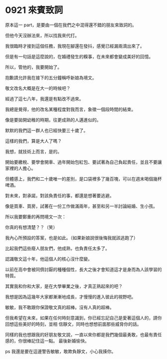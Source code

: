 # 0921 來賓致詞

原本這一 part，是要由一個在我們之中混得還不錯的朋友來致詞的。

但他今天沒辦法來，所以找我來代打。

我很臨時才接到這個任務，我現在腳還在發抖，感覺已經漏兩滴出來了。

但是有一句話是這麼說的，在婚禮發生的糗事，在未來都會變成美好的回憶。

所以，管他的，我要開始了。

抱歉請允許我在接下的五分鐘稱呼新娘為境文。

敬文改名大概是在大一的時候吧？

經過了這七八年，我還是有點改不過來。

我總是覺得，他的改名某種程度對我而言，象徵一個段時間的結束。

像是要拋開幼稚的時期，往更成熟的人邁進似的。

默默的我們這一群人也已經快要三十歲了。

這樣的我們，算是大人了嗎？

我想，就技術上而言，是的。

開始要繳稅、要學會開車、過年開始包紅包、要試著為自己負起責任，並且不要讓家裡的人擔心。

但體感上，我們和二十歲唯一的差別，是口袋裡多了幾百塊，可以在週末喝個幾杯啤酒。

對未來，對承諾，對該負責任的事，都還是想著要逃避。

像是買車、買房，試著在一份工作做滿兩年，甚至和另一半討論結婚、生小孩。

所以我要鄭重的再問境文一次：

你真的有想清楚？？（笑）

我內心所預設的答案，也是如此。（如果新娘說很後悔我就該逃跑了）

比起我們這些廢人朋友們，他成熟，也負責任太多了。

認識敬文這十年，他這個人的核心沒什麼變。

以前在高中會被同儕討厭的種種個性，長大之後才會知道這才是身而為人該學習的特質。

其實我和你和大家，是在大學畢業之後，才真正熟起來的吧？

我想是因為這幾年大家都漸漸地成長，才慢慢的進入彼此的視野吧。

敏敏，我不敢跟你保證敬文真的超棒。沒有人真的超棒。

但我希望在未來，如果在任何時刻意識到，你已經忘記自己是愛著這個人的，請你回想這些美好的時刻，並相
信靜文，同時也想想前面那些威脅你的話。

同樣的我也想跟我的好朋友敬文說，一直以來你都是我們幾個最勇敢，也最有責任感的，你很棒記住這一點。
最後新婚愉快。

ps 我還是要在這邊警告敏敏，敢欺負靜文，小心我揍你。
